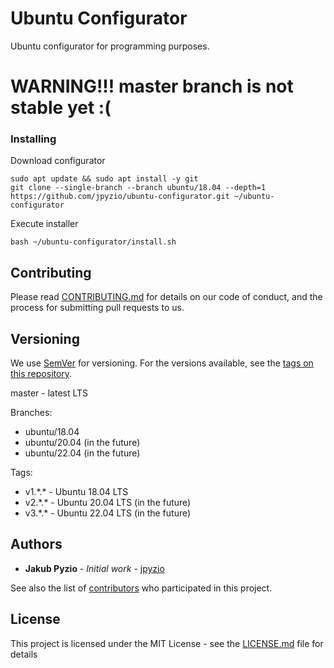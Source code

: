 # Ubuntu Configurator
Ubuntu configurator for programming purposes.

# WARNING!!! master branch is not stable yet :(

### Installing
Download configurator
```
sudo apt update && sudo apt install -y git
git clone --single-branch --branch ubuntu/18.04 --depth=1 https://github.com/jpyzio/ubuntu-configurator.git ~/ubuntu-configurator
```

Execute installer
```
bash ~/ubuntu-configurator/install.sh
```

## Contributing
Please read [CONTRIBUTING.md](https://github.com/jpyzio/ubuntu-configurator/blob/master/CONTRIBUTING.md) for details on our code of conduct, and the process for submitting pull requests to us.

## Versioning
We use [SemVer](http://semver.org/) for versioning. For the versions available, see the [tags on this repository](https://github.com/jpyzio/ubuntu-configurator/tags). 

master - latest LTS

Branches:
 - ubuntu/18.04
 - ubuntu/20.04 (in the future)
 - ubuntu/22.04 (in the future)

Tags:
 - v1.\*.\* - Ubuntu 18.04 LTS
 - v2.\*.\* - Ubuntu 20.04 LTS (in the future)
 - v3.\*.\* - Ubuntu 22.04 LTS (in the future)

## Authors
* **Jakub Pyzio** - *Initial work* - [jpyzio](https://github.com/jpyzio)

See also the list of [contributors](https://github.com/jpyzio/ubuntu-configurator/contributors) who participated in this project.

## License
This project is licensed under the MIT License - see the [LICENSE.md](https://github.com/jpyzio/ubuntu-configurator/blob/master/LICENSE.md) file for details
